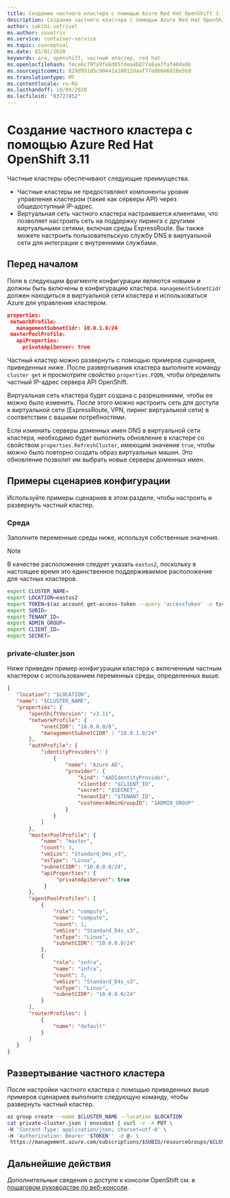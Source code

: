 ```yaml
---
title: Создание частного кластера с помощью Azure Red Hat OpenShift 3.11 | Документация Майкрософт
description: Создание частного кластера с помощью Azure Red Hat OpenShift 3.11
author: sakthi-vetrivel
ms.author: suvetriv
ms.service: container-service
ms.topic: conceptual
ms.date: 03/02/2020
keywords: aro, openshift, частный кластер, red hat
ms.openlocfilehash: f4ce6c79fa9fe6d05fdea4b877a8aa7faf404a9b
ms.sourcegitcommit: 829d951d5c90442a38012daaf77e86046018e5b9
ms.translationtype: MT
ms.contentlocale: ru-RU
ms.lasthandoff: 10/09/2020
ms.locfileid: "83727452"
---
```

# <a name="create-a-private-cluster-with-azure-red-hat-openshift-311"></a>Создание частного кластера с помощью Azure Red Hat OpenShift 3.11

Частные кластеры обеспечивают следующие преимущества.

* Частные кластеры не предоставляют компоненты уровня управления кластером (такие как серверы API) через общедоступный IP-адрес.
* Виртуальная сеть частного кластера настраивается клиентами, что позволяет настроить сеть на поддержку пиринга с другими виртуальными сетями, включая среды ExpressRoute. Вы также можете настроить пользовательскую службу DNS в виртуальной сети для интеграции с внутренними службами.

## <a name="before-you-begin"></a>Перед началом

Поля в следующем фрагменте конфигурации являются новыми и должны быть включены в конфигурацию кластера. `managementSubnetCidr` должен находиться в виртуальной сети кластера и использоваться Azure для управления кластером.

```json
properties:
 networkProfile:
   managementSubnetCidr: 10.0.1.0/24
 masterPoolProfile:
   apiProperties:
     privateApiServer: true
```

Частный кластер можно развернуть с помощью примеров сценариев, приведенных ниже. После развертывания кластера выполните команду `cluster get` и просмотрите свойство `properties.FQDN`, чтобы определить частный IP-адрес сервера API OpenShift.

Виртуальная сеть кластера будет создана с разрешениями, чтобы ее можно было изменить. После этого можно настроить сеть для доступа к виртуальной сети (ExpressRoute, VPN, пиринг виртуальной сети) в соответствии с вашими потребностями.

Если изменить серверы доменных имен DNS в виртуальной сети кластера, необходимо будет выполнить обновление в кластере со свойством `properties.RefreshCluster`, имеющим значение `true`, чтобы можно было повторно создать образ виртуальных машин. Это обновление позволит им выбрать новые серверы доменных имен.

## <a name="sample-configuration-scripts"></a>Примеры сценариев конфигурации

Используйте примеры сценариев в этом разделе, чтобы настроить и развернуть частный кластер.

### <a name="environment"></a>Среда

Заполните переменные среды ниже, используя собственные значения.

> [!NOTE]
> В качестве расположения следует указать `eastus2`, поскольку в настоящее время это единственное поддерживаемое расположение для частных кластеров.

``` bash
export CLUSTER_NAME=
export LOCATION=eastus2
export TOKEN=$(az account get-access-token --query 'accessToken' -o tsv)
export SUBID=
export TENANT_ID=
export ADMIN_GROUP=
export CLIENT_ID=
export SECRET=
```

### <a name="private-clusterjson"></a>private-cluster.json

Ниже приведен пример конфигурации кластера с включенным частным кластером с использованием переменных среды, определенных выше.

```json
{
   "location": "$LOCATION",
   "name": "$CLUSTER_NAME",
   "properties": {
       "openShiftVersion": "v3.11",
       "networkProfile": {
           "vnetCIDR": "10.0.0.0/8",
           "managementSubnetCIDR" : "10.0.1.0/24"
       },
       "authProfile": {
           "identityProviders": [
               {
                   "name": "Azure AD",
                   "provider": {
                       "kind": "AADIdentityProvider",
                       "clientId": "$CLIENT_ID",
                       "secret": "$SECRET",
                       "tenantId": "$TENANT_ID",
                       "customerAdminGroupID": "$ADMIN_GROUP"
                   }
               }
           ]
       },
       "masterPoolProfile": {
           "name": "master",
           "count": 3,
           "vmSize": "Standard_D4s_v3",
           "osType": "Linux",
           "subnetCIDR": "10.0.0.0/24",
           "apiProperties": {
                "privateApiServer": true
            }
       },
       "agentPoolProfiles": [
           {
               "role": "compute",
               "name": "compute",
               "count": 1,
               "vmSize": "Standard_D4s_v3",
               "osType": "Linux",
               "subnetCIDR": "10.0.0.0/24"
           },
           {
               "role": "infra",
               "name": "infra",
               "count": 3,
               "vmSize": "Standard_D4s_v3",
               "osType": "Linux",
               "subnetCIDR": "10.0.0.0/24"
           }
       ],
       "routerProfiles": [
           {
               "name": "default"
           }
       ]
   }
}
```

## <a name="deploy-a-private-cluster"></a>Развертывание частного кластера

После настройки частного кластера с помощью приведенных выше примеров сценариев выполните следующую команду, чтобы развернуть частный кластер.

``` bash
az group create --name $CLUSTER_NAME --location $LOCATION
cat private-cluster.json | envsubst | curl -v -X PUT \
-H 'Content-Type: application/json; charset=utf-8' \
-H 'Authorization: Bearer '$TOKEN'' -d @- \
 https://management.azure.com/subscriptions/$SUBID/resourceGroups/$CLUSTER_NAME/providers/Microsoft.ContainerService/openShiftManagedClusters/$CLUSTER_NAME?api-version=2019-10-27-preview
```

## <a name="next-steps"></a>Дальнейшие действия

Дополнительные сведения о доступе к консоли OpenShift см. в [пошаговом руководстве по веб-консоли](https://docs.openshift.com/container-platform/3.11/getting_started/developers_console.html).
